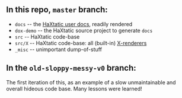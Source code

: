 ## In this repo, `master` branch:

- `docs` -- the [HaXtatic user docs](http://metaleap.github.io/haxtatic/), readily rendered
- `dox-demo` -- the HaXtatic source project to generate `docs`
- `src` -- HaXtatic code-base
- `src/X` -- HaXtatic code-base: all (built-in) [X-renderers](http://metaleap.github.io/haxtatic/xtypes/index.html)
- `_misc` -- unimportant dump-of-stuff

## In the `old-sloppy-messy-v0` branch:

The first iteration of this, as an example of a slow unmaintainable and overall hideous code base. Many lessons were learned!
